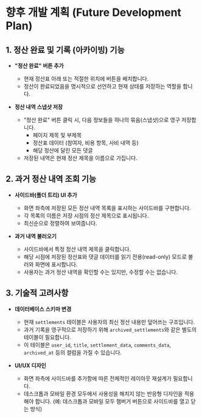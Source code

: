 # 향후 개발 계획 (Future Development Plan)

## 1. 정산 완료 및 기록 (아카이빙) 기능

- **"정산 완료" 버튼 추가**
  - 현재 정산표 아래 또는 적절한 위치에 버튼을 배치합니다.
  - 정산이 완료되었음을 명시적으로 선언하고 현재 상태를 저장하는 역할을 합니다.

- **정산 내역 스냅샷 저장**
  - "정산 완료" 버튼 클릭 시, 다음 정보들을 하나의 묶음(스냅샷)으로 영구 저장합니다.
    - 페이지 제목 및 부제목
    - 정산표 데이터 (참여자, 비용 항목, 사비 내역 등)
    - 해당 정산에 달린 모든 댓글
  - 저장된 내역은 현재 정산 제목을 이름으로 가집니다.

## 2. 과거 정산 내역 조회 기능

- **사이드바(폴더 트리) UI 추가**
  - 화면 좌측에 저장된 모든 정산 내역 목록을 표시하는 사이드바를 구현합니다.
  - 각 목록의 이름은 저장 시점의 정산 제목으로 표시됩니다.
  - 최신순으로 정렬하여 보여줍니다.

- **과거 내역 불러오기**
  - 사이드바에서 특정 정산 내역 제목을 클릭합니다.
  - 해당 시점에 저장된 정산표와 댓글 데이터를 읽기 전용(read-only) 모드로 불러와 화면에 표시합니다.
  - 사용자는 과거 정산 내역을 확인할 수는 있지만, 수정할 수는 없습니다.

## 3. 기술적 고려사항

- **데이터베이스 스키마 변경**
  - 현재 `settlements` 테이블은 사용자의 최신 정산 내용만 덮어쓰는 구조입니다.
  - 과거 기록을 영구적으로 저장하기 위해 `archived_settlements`와 같은 별도의 테이블이 필요합니다.
  - 이 테이블은 `user_id`, `title`, `settlement_data`, `comments_data`, `archived_at` 등의 컬럼을 가질 수 있습니다.

- **UI/UX 디자인**
  - 화면 좌측에 사이드바를 추가함에 따른 전체적인 레이아웃 재설계가 필요합니다.
  - 데스크톱과 모바일 환경 모두에서 사용성을 해치지 않는 반응형 디자인을 적용해야 합니다. (예: 데스크톱과 모바일 모두 햄버거 버튼으로 사이드바를 열고 닫는 방식)
